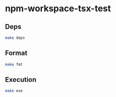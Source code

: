 # npm-workspace-tsx-test

## Deps
```sh
make deps
```

## Format
```sh
make fmt
```

## Execution
```sh
make exe
```